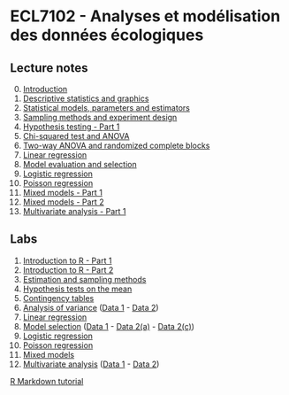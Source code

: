 # ECL7102 - Analyses et modélisation des données écologiques

## Lecture notes

0. [Introduction](notes_cours/0E-Introduction.html)
1. [Descriptive statistics and graphics](notes_cours/1E-Descriptive_statistics.html)
2. [Statistical models, parameters and estimators](notes_cours/2E-Statistical_models.html)
3. [Sampling methods and experiment design](notes_cours/3E-Sampling_experiment_design.html)
4. [Hypothesis testing - Part 1](notes_cours/4E-Hypothesis_testing_Part1.html)
5. [Chi-squared test and ANOVA](notes_cours/5E-Chi2_ANOVA.html)
6. [Two-way ANOVA and randomized complete blocks](notes_cours/6E-Two_way_ANOVA.html)
7. [Linear regression](notes_cours/7E-Linear_regression.html)
8. [Model evaluation and selection](notes_cours/8E-Model_selection.html)
9. [Logistic regression](notes_cours/9E-Logistic_regression.html)
10. [Poisson regression](notes_cours/10E-Poisson_regression.html)
11. [Mixed models - Part 1](notes_cours/11E-Mixed_models_Part1.html)
12. [Mixed models - Part 2](notes_cours/12E-Mixed_models_Part2.html)
13. [Multivariate analysis - Part 1](notes_cours/13E-Multivariate_analysis_Part1.html)


## Labs

1. [Introduction to R - Part 1](labos/1E-IntroR_part1.html)
2. [Introduction to R - Part 2](labos/2E-IntroR_part2.html)
3. [Estimation and sampling methods](labos/3RE-Estimation_sampling.html)
4. [Hypothesis tests on the mean](labos/4RE-Tests_mean.html)
5. [Contingency tables](labos/5E-Contingency_tables.pdf)
6. [Analysis of variance](labos/6E-ANOVA.pdf) ([Data 1](labos/sablefish.csv) - [Data 2](labos/woodstain.csv))
7. [Linear regression](labos/7RE-Linear_regression.html)
8. [Model selection](labos/8E-Model_selection.pdf) ([Data 1](labos/environment.csv) - [Data 2(a)](labos/migration.csv) - [Data 2(c)](labos/migr_test.csv))
9. [Logistic regression](labos/9E-Logistic_regression.pdf)
10. [Poisson regression](labos/10RE-Poisson_regression.html)
11. [Mixed models](labos/11RE-Mixed_models.html)
12. [Multivariate analysis](labos/12E-Multivariate_analysis.pdf) ([Data 1](labos/springs.csv) - [Data 2](labos/arctic.csv))

[R Markdown tutorial](labos/RMarkdown_tutorial.html)



